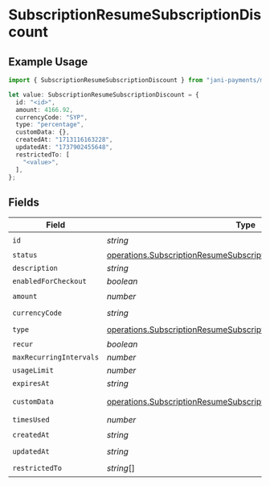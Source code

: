 # SubscriptionResumeSubscriptionDiscount

## Example Usage

```typescript
import { SubscriptionResumeSubscriptionDiscount } from "jani-payments/models/operations";

let value: SubscriptionResumeSubscriptionDiscount = {
  id: "<id>",
  amount: 4166.92,
  currencyCode: "SYP",
  type: "percentage",
  customData: {},
  createdAt: "1713116163228",
  updatedAt: "1737902455648",
  restrictedTo: [
    "<value>",
  ],
};
```

## Fields

| Field                                                                                                                                                      | Type                                                                                                                                                       | Required                                                                                                                                                   | Description                                                                                                                                                |
| ---------------------------------------------------------------------------------------------------------------------------------------------------------- | ---------------------------------------------------------------------------------------------------------------------------------------------------------- | ---------------------------------------------------------------------------------------------------------------------------------------------------------- | ---------------------------------------------------------------------------------------------------------------------------------------------------------- |
| `id`                                                                                                                                                       | *string*                                                                                                                                                   | :heavy_check_mark:                                                                                                                                         | N/A                                                                                                                                                        |
| `status`                                                                                                                                                   | [operations.SubscriptionResumeSubscriptionSubscriptionResponseStatus](../../models/operations/subscriptionresumesubscriptionsubscriptionresponsestatus.md) | :heavy_minus_sign:                                                                                                                                         | N/A                                                                                                                                                        |
| `description`                                                                                                                                              | *string*                                                                                                                                                   | :heavy_minus_sign:                                                                                                                                         | N/A                                                                                                                                                        |
| `enabledForCheckout`                                                                                                                                       | *boolean*                                                                                                                                                  | :heavy_minus_sign:                                                                                                                                         | N/A                                                                                                                                                        |
| `amount`                                                                                                                                                   | *number*                                                                                                                                                   | :heavy_check_mark:                                                                                                                                         | N/A                                                                                                                                                        |
| `currencyCode`                                                                                                                                             | *string*                                                                                                                                                   | :heavy_check_mark:                                                                                                                                         | N/A                                                                                                                                                        |
| `type`                                                                                                                                                     | [operations.SubscriptionResumeSubscriptionType](../../models/operations/subscriptionresumesubscriptiontype.md)                                             | :heavy_check_mark:                                                                                                                                         | N/A                                                                                                                                                        |
| `recur`                                                                                                                                                    | *boolean*                                                                                                                                                  | :heavy_minus_sign:                                                                                                                                         | N/A                                                                                                                                                        |
| `maxRecurringIntervals`                                                                                                                                    | *number*                                                                                                                                                   | :heavy_minus_sign:                                                                                                                                         | N/A                                                                                                                                                        |
| `usageLimit`                                                                                                                                               | *number*                                                                                                                                                   | :heavy_minus_sign:                                                                                                                                         | N/A                                                                                                                                                        |
| `expiresAt`                                                                                                                                                | *string*                                                                                                                                                   | :heavy_minus_sign:                                                                                                                                         | N/A                                                                                                                                                        |
| `customData`                                                                                                                                               | [operations.SubscriptionResumeSubscriptionSubscriptionCustomData](../../models/operations/subscriptionresumesubscriptionsubscriptioncustomdata.md)         | :heavy_check_mark:                                                                                                                                         | Any valid JSON value                                                                                                                                       |
| `timesUsed`                                                                                                                                                | *number*                                                                                                                                                   | :heavy_minus_sign:                                                                                                                                         | N/A                                                                                                                                                        |
| `createdAt`                                                                                                                                                | *string*                                                                                                                                                   | :heavy_check_mark:                                                                                                                                         | N/A                                                                                                                                                        |
| `updatedAt`                                                                                                                                                | *string*                                                                                                                                                   | :heavy_check_mark:                                                                                                                                         | N/A                                                                                                                                                        |
| `restrictedTo`                                                                                                                                             | *string*[]                                                                                                                                                 | :heavy_check_mark:                                                                                                                                         | N/A                                                                                                                                                        |